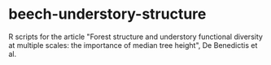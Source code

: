 # beech-understory-structure
R scripts for the article "Forest structure and understory functional diversity at multiple scales: the importance of median tree height", De Benedictis et al.
